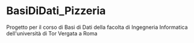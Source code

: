 # BasiDiDati_Pizzeria
Progetto per il corso di Basi di Dati della facolta di Ingegneria Informatica dell'università di Tor Vergata a Roma

